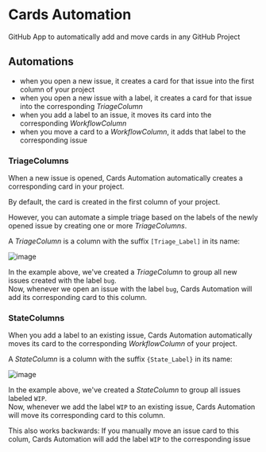 # Cards Automation

GitHub App to automatically add and move cards in any GitHub Project

## Automations

- when you open a new issue, it creates a card for that issue into the first column of your project
- when you open a new issue with a label, it creates a card for that issue into the corresponding _TriageColumn_
- when you add a label to an issue, it moves its card into the corresponding _WorkflowColumn_
- when you move a card to a _WorkflowColumn_, it adds that label to the corresponding issue

### TriageColumns

When a new issue is opened, Cards Automation automatically creates a corresponding card in your project.

By default, the card is created in the first column of your project.

However, you can automate a simple triage based on the labels of the newly opened issue by creating one or more _TriageColumns_.

A _TriageColumn_ is a column with the suffix `[Triage_Label]` in its name:

![image](https://user-images.githubusercontent.com/4029499/36200446-f5b81772-117c-11e8-8d0a-67f1376da524.png)

In the example above, we've created a _TriageColumn_ to group all new issues created with the label `bug`.
<br />Now, whenever we open an issue with the label `bug`, Cards Automation will add its corresponding card to this column.

### StateColumns

When you add a label to an existing issue, Cards Automation automatically moves its card to the corresponding _WorkflowColumn_ of your project.

A _StateColumn_ is a column with the suffix `{State_Label}` in its name:

![image](https://user-images.githubusercontent.com/4029499/36201549-96f0aec6-1180-11e8-9151-46209c707614.png)

In the example above, we've created a _StateColumn_ to group all issues labeled `WIP`.
<br />Now, whenever we add the label `WIP` to an existing issue, Cards Automation will move its corresponding card to this column.

This also works backwards:
If you manually move an issue card to this colum, Cards Automation will add the label `WIP` to the corresponding issue

